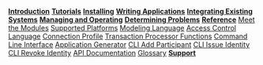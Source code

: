 **[Introduction]({{site.baseurl}}/introduction/introduction.html)**
**[Tutorials]({{site.baseurl}}/tutorials/tutorialindex.html)**
**[Installing]({{site.baseurl}}/installing/prerequisites.html)**
**[Writing Applications]({{site.baseurl}}/applications/genapp.html)**
**[Integrating Existing Systems]({{site.baseurl}}/integrating/integrating-index.html)**
**[Managing and Operating]({{site.baseurl}}/managing/participant-add.html)**
**[Determining Problems]({{site.baseurl}}/problems/diagnostics.html)**
**[Reference]({{site.baseurl}}/reference/MeetTheModules.html)**
[Meet the Modules]({{site.baseurl}}/reference/MeetTheModules.html )
[Supported Platforms]({{site.baseurl}}/reference/platforms.html )
[Modeling Language]({{site.baseurl}}/reference/cto_language.html )
[Access Control Language]({{site.baseurl}}/reference/acl_language.html )
[Connection Profile]({{site.baseurl}}/reference/connectionprofile.html )
[Transaction Processor Functions]({{site.baseurl}}/reference/js_scripts.html )
[Command Line Interface]({{site.baseurl}}/reference/commands.html )
[Application Generator]({{site.baseurl}}/reference/composer.generator.tests.html )
[CLI Add Participant]({{site.baseurl}}/reference/composer.participant.add.html )
[CLI Issue Identity ]({{site.baseurl}}/reference/composer.identity.issue.html )
[CLI Revoke Identity]({{site.baseurl}}/reference/composer.identity.revoke.html  )
[API Documentation]({{site.baseurl}}/jsdoc/index.html )
[Glossary]({{site.baseurl}}/reference/glossary.html )
**[Support]({{site.baseurl}}/support/index.html)**
